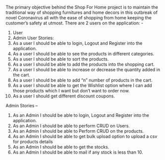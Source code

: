 The primary objective behind the Shop For Home project is to maintain the traditional way of shopping furnitures and home decors in this outbreak of novel Coronavirus all with the ease of shopping from home keeping the customer’s safety at utmost.
There are 2 users on the application: -
1. User
2. Admin
User Stories:
1. As a user I should be able to login, Logout and Register into the application.
2. As a user I should be able to see the products in different categories.
3. As a user I should be able to sort the products.
4. As a user I should be able to add the products into the shopping cart.
5. As a user I should be able to increase or decrease the quantity added in the cart.
6. As a user I should be able to add “n” number of products in the cart.
7. As a user I should be able to get the Wishlist option where I can add those products
which I want but don’t want to order now.
8. As a user I should get different discount coupons.


Admin Stories –
1. As an Admin I should be able to login, Logout and Register into the application.
2. As an Admin I should be able to perform CRUD on Users.
3. As an Admin I should be able to Perform CRUD on the products.
4. As an Admin I should be able to get bulk upload option to upload a csv for products
details
5. As an Admin I should be able to get the stocks.
6. As an Admin I should be able to mail if any stock is less than 10.
